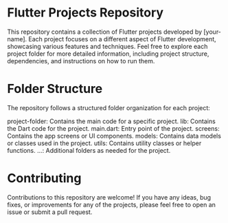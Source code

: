 # Flutter Projects Repository
This repository contains a collection of Flutter projects developed by [your-name]. Each project focuses on a different aspect of Flutter development, showcasing various features and techniques.
Feel free to explore each project folder for more detailed information, including project structure, dependencies, and instructions on how to run them.

# Folder Structure
The repository follows a structured folder organization for each project:

project-folder: Contains the main code for a specific project.
lib: Contains the Dart code for the project.
main.dart: Entry point of the project.
screens: Contains the app screens or UI components.
models: Contains data models or classes used in the project.
utils: Contains utility classes or helper functions.
...: Additional folders as needed for the project.

# Contributing
Contributions to this repository are welcome! If you have any ideas, bug fixes, or improvements for any of the projects, please feel free to open an issue or submit a pull request.
